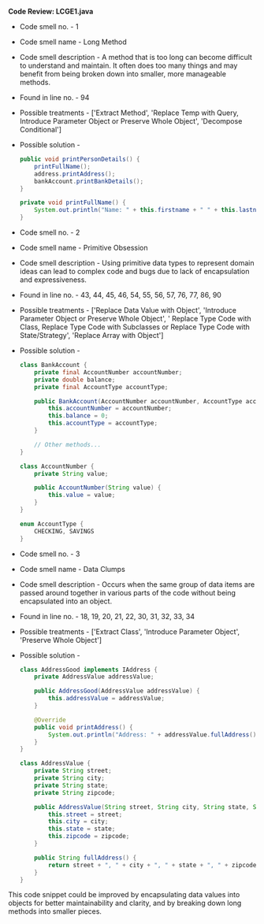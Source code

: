**Code Review: LCGE1.java**

- Code smell no. - 1
- Code smell name - Long Method
- Code smell description - A method that is too long can become difficult to understand and maintain. It often does too many things and may benefit from being broken down into smaller, more manageable methods.
- Found in line no. - 94
- Possible treatments - ['Extract Method', 'Replace Temp with Query, Introduce Parameter Object or Preserve Whole Object', 'Decompose Conditional']
- Possible solution - 
  ```java
  public void printPersonDetails() {
      printFullName();
      address.printAddress();
      bankAccount.printBankDetails();
  }
  
  private void printFullName() {
      System.out.println("Name: " + this.firstname + " " + this.lastname);
  }
  ```

- Code smell no. - 2
- Code smell name - Primitive Obsession
- Code smell description - Using primitive data types to represent domain ideas can lead to complex code and bugs due to lack of encapsulation and expressiveness.
- Found in line no. - 43, 44, 45, 46, 54, 55, 56, 57, 76, 77, 86, 90
- Possible treatments - ['Replace Data Value with Object', 'Introduce Parameter Object or Preserve Whole Object', ' Replace Type Code with Class, Replace Type Code with Subclasses or Replace Type Code with State/Strategy', 'Replace Array with Object']
- Possible solution - 
  ```java
  class BankAccount {
      private final AccountNumber accountNumber;
      private double balance;
      private final AccountType accountType;

      public BankAccount(AccountNumber accountNumber, AccountType accountType){
          this.accountNumber = accountNumber;
          this.balance = 0;
          this.accountType = accountType;
      }

      // Other methods...
  }

  class AccountNumber {
      private String value;

      public AccountNumber(String value) {
          this.value = value;
      }
  }

  enum AccountType {
      CHECKING, SAVINGS
  }
  ```

- Code smell no. - 3
- Code smell name - Data Clumps
- Code smell description - Occurs when the same group of data items are passed around together in various parts of the code without being encapsulated into an object.
- Found in line no. - 18, 19, 20, 21, 22, 30, 31, 32, 33, 34
- Possible treatments - ['Extract Class', 'Introduce Parameter Object', 'Preserve Whole Object']
- Possible solution - 
  ```java
  class AddressGood implements IAddress {
      private AddressValue addressValue;

      public AddressGood(AddressValue addressValue) {
          this.addressValue = addressValue;
      }

      @Override
      public void printAddress() {
          System.out.println("Address: " + addressValue.fullAddress());
      }
  }

  class AddressValue {
      private String street;
      private String city;
      private String state;
      private String zipcode;

      public AddressValue(String street, String city, String state, String zipcode) {
          this.street = street;
          this.city = city;
          this.state = state;
          this.zipcode = zipcode;
      }

      public String fullAddress() {
          return street + ", " + city + ", " + state + ", " + zipcode;
      }
  }
  ```

This code snippet could be improved by encapsulating data values into objects for better maintainability and clarity, and by breaking down long methods into smaller pieces.